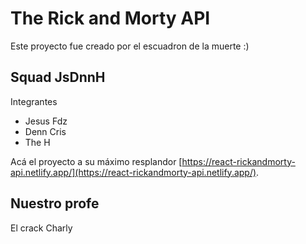 # The Rick and Morty API

Este proyecto fue creado por el escuadron de la muerte :)

## Squad JsDnnH

Integrantes

- Jesus Fdz
- Denn Cris
- The H

Acá el proyecto a su máximo resplandor [https://react-rickandmorty-api.netlify.app/](https://react-rickandmorty-api.netlify.app/).

## Nuestro profe

El crack Charly
